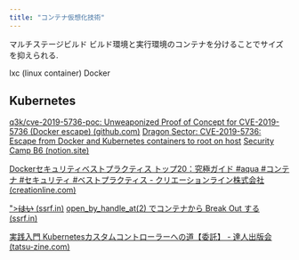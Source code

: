 ```yaml
---
title: "コンテナ仮想化技術"
---
```


マルチステージビルド
ビルド環境と実行環境のコンテナを分けることでサイズを抑えられる.

lxc (linux container)
Docker

## Kubernetes

[q3k/cve-2019-5736-poc: Unweaponized Proof of Concept for CVE-2019-5736 (Docker escape) (github.com)](https://github.com/q3k/cve-2019-5736-poc)
[Dragon Sector: CVE-2019-5736: Escape from Docker and Kubernetes containers to root on host](https://blog.dragonsector.pl/2019/02/cve-2019-5736-escape-from-docker-and.html)
[Security Camp B6 (notion.site)](https://mrtc0.notion.site/Security-Camp-B6-81eb740553154a70aeef92f3455717bf)

[Dockerセキュリティベストプラクティス トップ20：究極ガイド #aqua #コンテナ #セキュリティ #ベストプラクティス - クリエーションライン株式会社 (creationline.com)](https://www.creationline.com/lab/aquasecurity/43087)

["><s>はい</s> (ssrf.in)](https://blog.ssrf.in/)
[open_by_handle_at(2) でコンテナから Break Out する (ssrf.in)](https://blog.ssrf.in/post/escape-container-with-open-by-handle-at/)

[実践入門 Kubernetesカスタムコントローラーへの道【委託】 - 達人出版会 (tatsu-zine.com)](https://tatsu-zine.com/books/kubernates-custom-controller)